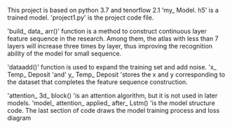 This project is based on python 3.7 and tenorflow 2.1
'my_ Model. h5' is a trained model.
'project1.py' is the project code file.

'build_ data_ arr()' function is a method to construct continuous layer feature sequence in the research. 
Among them, the atlas with less than 7 layers will increase three times by layer, thus improving the recognition ability of the model for small sequence.

'dataadd()' function is used to expand the training set and add noise.
'x_ Temp_ Deposit 'and' y_ Temp_ Deposit 'stores the x and y corresponding to the dataset that completes the feature sequence construction.

'attention_ 3d_ block() 'is an attention algorithm, but it is not used in later models.
'model_ attention_ applied_ after_ Lstm() 'is the model structure code.
The last section of code draws the model training process and loss diagram
